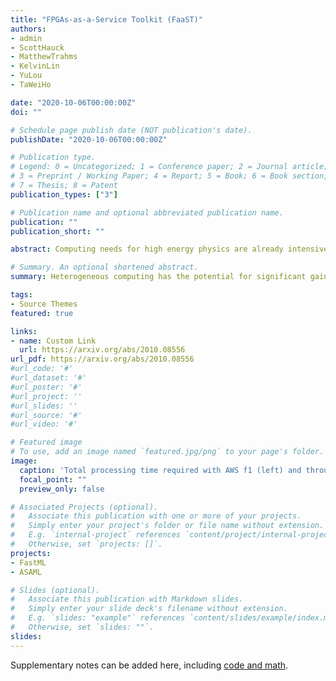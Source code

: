 ```yaml
---
title: "FPGAs-as-a-Service Toolkit (FaaST)" 
authors:
- admin
- ScottHauck
- MatthewTrahms
- KelvinLin
- YuLou
- TaWeiHo

date: "2020-10-06T00:00:00Z"
doi: ""

# Schedule page publish date (NOT publication's date).
publishDate: "2020-10-06T00:00:00Z"

# Publication type.
# Legend: 0 = Uncategorized; 1 = Conference paper; 2 = Journal article;
# 3 = Preprint / Working Paper; 4 = Report; 5 = Book; 6 = Book section;
# 7 = Thesis; 8 = Patent
publication_types: ["3"]

# Publication name and optional abbreviated publication name.
publication: ""
publication_short: ""

abstract: Computing needs for high energy physics are already intensive and are expected to increase drastically in the coming years. In this context, heterogeneous computing, specifically as-a-service computing, has the potential for significant gains over traditional computing models. Although previous studies and packages in the field of heterogeneous computing have focused on GPUs as accelerators, FPGAs are an extremely promising option as well. A series of workflows are developed to establish the performance capabilities of FPGAs as a service. Multiple different devices and a range of algorithms for use in high energy physics are studied. For a small, dense network, the throughput can be improved by an order of magnitude with respect to GPUs as a service. For large convolutional networks, the throughput is found to be comparable to GPUs as a service. This work represents the first open-source FPGAs-as-a-service toolkit.

# Summary. An optional shortened abstract.
summary: Heterogeneous computing has the potential for significant gains over traditional computing models. This work represents the first open-source FPGAs-as-a-service toolkit.

tags:
- Source Themes
featured: true

links:
- name: Custom Link
  url: https://arxiv.org/abs/2010.08556
url_pdf: https://arxiv.org/abs/2010.08556 
#url_code: '#'
#url_dataset: '#'
#url_poster: '#'
#url_project: ''
#url_slides: ''
#url_source: '#'
#url_video: '#'

# Featured image
# To use, add an image named `featured.jpg/png` to your page's folder. 
image:
  caption: 'Total processing time required with AWS f1 (left) and throughput achieved with a Alveo U250 (right) for running a realistic HLT workflow using the FACILE FaaST server as a function of the number of simultaneous clients.'
  focal_point: ""
  preview_only: false

# Associated Projects (optional).
#   Associate this publication with one or more of your projects.
#   Simply enter your project's folder or file name without extension.
#   E.g. `internal-project` references `content/project/internal-project/index.md`.
#   Otherwise, set `projects: []`.
projects:
- FastML
- ASAML

# Slides (optional).
#   Associate this publication with Markdown slides.
#   Simply enter your slide deck's filename without extension.
#   E.g. `slides: "example"` references `content/slides/example/index.md`.
#   Otherwise, set `slides: ""`.
slides:
---
```


Supplementary notes can be added here, including [code and math](https://sourcethemes.com/academic/docs/writing-markdown-latex/).
